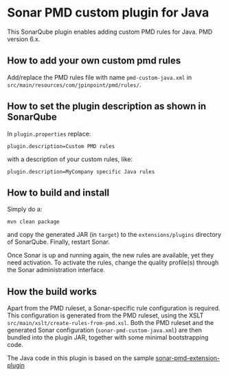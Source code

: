 # Sonar PMD custom plugin for Java

This SonarQube plugin enables adding custom PMD rules for Java. 
PMD version 6.x.

## How to add your own custom pmd rules

Add/replace the PMD rules file with name `pmd-custom-java.xml` in `src/main/resources/com/jpinpoint/pmd/rules/`.

## How to set the plugin description as shown in SonarQube
In `plugin.properties` replace:

    plugin.description=Custom PMD rules

with a description of your custom rules, like:

    plugin.description=MyCompany specific Java rules

## How to build and install

Simply do a:

    mvn clean package

and copy the generated JAR (in `target`) to the `extensions/plugins` directory of SonarQube. 
Finally, restart Sonar.

Once Sonar is up and running again, the new rules are available, yet they need activation.
To activate the rules, change the quality profile(s) through the Sonar administration interface.


## How the build works

Apart from the PMD ruleset, a Sonar-specific rule configuration is required. 
This configuration is generated from the PMD ruleset, using the XSLT `src/main/xslt/create-rules-from-pmd.xsl`. 
Both the PMD ruleset and the generated Sonar configuration (`sonar-pmd-custom-java.xml`) are then bundled into the plugin JAR, together with some minimal bootstrapping code.

The Java code in this plugin is based on the sample [sonar-pmd-extension-plugin](https://github.com/SonarSource/sonar-examples/tree/master/plugins/sonar-pmd-extension-plugin)
